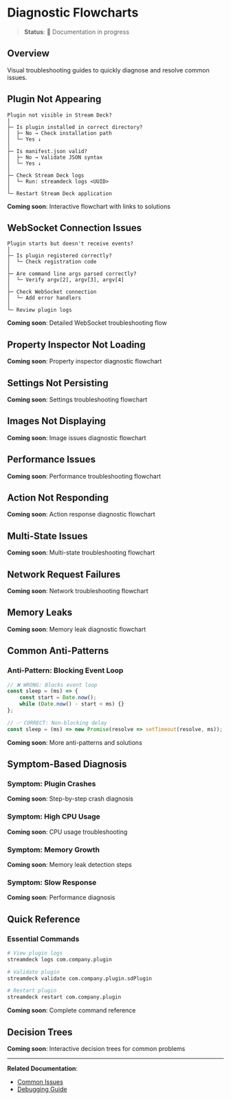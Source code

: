 # Diagnostic Flowcharts

> **Status**: 🚧 Documentation in progress

## Overview

Visual troubleshooting guides to quickly diagnose and resolve common issues.

## Plugin Not Appearing

```
Plugin not visible in Stream Deck?
│
├─ Is plugin installed in correct directory?
│  ├─ No → Check installation path
│  └─ Yes ↓
│
├─ Is manifest.json valid?
│  ├─ No → Validate JSON syntax
│  └─ Yes ↓
│
├─ Check Stream Deck logs
│  └─ Run: streamdeck logs <UUID>
│
└─ Restart Stream Deck application
```

**Coming soon**: Interactive flowchart with links to solutions

## WebSocket Connection Issues

```
Plugin starts but doesn't receive events?
│
├─ Is plugin registered correctly?
│  └─ Check registration code
│
├─ Are command line args parsed correctly?
│  └─ Verify argv[2], argv[3], argv[4]
│
├─ Check WebSocket connection
│  └─ Add error handlers
│
└─ Review plugin logs
```

**Coming soon**: Detailed WebSocket troubleshooting flow

## Property Inspector Not Loading

**Coming soon**: Property inspector diagnostic flowchart

## Settings Not Persisting

**Coming soon**: Settings troubleshooting flowchart

## Images Not Displaying

**Coming soon**: Image issues diagnostic flowchart

## Performance Issues

**Coming soon**: Performance troubleshooting flowchart

## Action Not Responding

**Coming soon**: Action response diagnostic flowchart

## Multi-State Issues

**Coming soon**: Multi-state troubleshooting flowchart

## Network Request Failures

**Coming soon**: Network troubleshooting flowchart

## Memory Leaks

**Coming soon**: Memory leak diagnostic flowchart

## Common Anti-Patterns

### Anti-Pattern: Blocking Event Loop

```typescript
// ❌ WRONG: Blocks event loop
const sleep = (ms) => {
    const start = Date.now();
    while (Date.now() - start < ms) {}
};

// ✅ CORRECT: Non-blocking delay
const sleep = (ms) => new Promise(resolve => setTimeout(resolve, ms));
```

**Coming soon**: More anti-patterns and solutions

## Symptom-Based Diagnosis

### Symptom: Plugin Crashes

**Coming soon**: Step-by-step crash diagnosis

### Symptom: High CPU Usage

**Coming soon**: CPU usage troubleshooting

### Symptom: Memory Growth

**Coming soon**: Memory leak detection steps

### Symptom: Slow Response

**Coming soon**: Performance diagnosis

## Quick Reference

### Essential Commands

```bash
# View plugin logs
streamdeck logs com.company.plugin

# Validate plugin
streamdeck validate com.company.plugin.sdPlugin

# Restart plugin
streamdeck restart com.company.plugin
```

**Coming soon**: Complete command reference

## Decision Trees

**Coming soon**: Interactive decision trees for common problems

---

**Related Documentation**:
- [Common Issues](common-issues)
- [Debugging Guide](../development-guide/debugging-guide)
